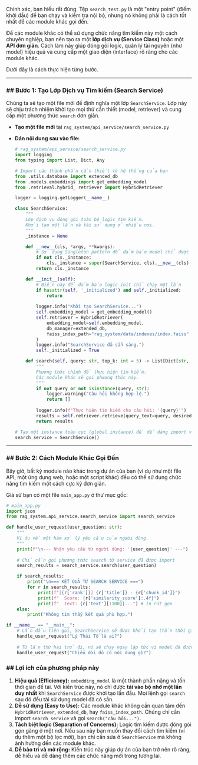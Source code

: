 Chính xác, bạn hiểu rất đúng. Tệp `search_test.py` là một "entry point" (điểm khởi đầu) để bạn chạy và kiểm tra nội bộ, nhưng nó không phải là cách tốt nhất để các module khác gọi đến.

Để các module khác có thể sử dụng chức năng tìm kiếm này một cách chuyên nghiệp, bạn nên tạo ra một **lớp dịch vụ (Service Class)** hoặc một **API đơn giản**. Cách làm này giúp đóng gói logic, quản lý tài nguyên (như model) hiệu quả và cung cấp một giao diện (interface) rõ ràng cho các module khác.

Dưới đây là cách thực hiện từng bước.

-----

### \#\# Bước 1: Tạo Lớp Dịch vụ Tìm kiếm (Search Service)

Chúng ta sẽ tạo một file mới để định nghĩa một lớp `SearchService`. Lớp này sẽ chịu trách nhiệm khởi tạo mọi thứ cần thiết (model, retriever) và cung cấp một phương thức `search` đơn giản.

  * **Tạo một file mới** tại `rag_system/api_service/search_service.py`

  * **Dán nội dung sau vào file:**

    ```python
    # rag_system/api_service/search_service.py
    import logging
    from typing import List, Dict, Any

    # Import các thành phần cần thiết từ hệ thống của bạn
    from .utils.database import extended_db
    from .models.embeddings import get_embedding_model
    from .retrieval.hybrid_ retriever import HybridRetriever

    logger = logging.getLogger(__name__)

    class SearchService:
        """
        Lớp dịch vụ đóng gói toàn bộ logic tìm kiếm.
        Khởi tạo một lần và tái sử dụng ở nhiều nơi.
        """
        _instance = None

        def __new__(cls, *args, **kwargs):
            # Sử dụng Singleton pattern để đảm bảo model chỉ được load một lần duy nhất
            if not cls._instance:
                cls._instance = super(SearchService, cls).__new__(cls)
            return cls._instance

        def __init__(self):
            # Biến này để đảm bảo logic init chỉ chạy một lần
            if hasattr(self, '_initialized') and self._initialized:
                return
            
            logger.info("Khởi tạo SearchService...")
            self.embedding_model = get_embedding_model()
            self.retriever = HybridRetriever(
                embedding_model=self.embedding_model,
                db_manager=extended_db,
                faiss_index_path="rag_system/data/indexes/index.faiss"
            )
            logger.info("SearchService đã sẵn sàng.")
            self._initialized = True

        def search(self, query: str, top_k: int = 5) -> List[Dict[str, Any]]:
            """
            Phương thức chính để thực hiện tìm kiếm.
            Các module khác sẽ gọi phương thức này.
            """
            if not query or not isinstance(query, str):
                logger.warning("Câu hỏi không hợp lệ.")
                return []
            
            logger.info(f"Thực hiện tìm kiếm cho câu hỏi: '{query}'")
            results = self.retriever.retrieve(query_text=query, desired_k=top_k)
            return results

    # Tạo một instance toàn cục (global instance) để dễ dàng import và sử dụng
    search_service = SearchService()

    ```

-----

### \#\# Bước 2: Cách Module Khác Gọi Đến

Bây giờ, bất kỳ module nào khác trong dự án của bạn (ví dụ như một file API, một ứng dụng web, hoặc một script khác) đều có thể sử dụng chức năng tìm kiếm một cách cực kỳ đơn giản.

Giả sử bạn có một file `main_app.py` ở thư mục gốc:

```python
# main_app.py
import json
from rag_system.api_service.search_service import search_service

def handle_user_request(user_question: str):
    """
    Ví dụ về một hàm xử lý yêu cầu của người dùng.
    """
    print(f"\n--- Nhận yêu cầu từ người dùng: '{user_question}' ---")
    
    # Chỉ cần gọi phương thức search từ service đã được import
    search_results = search_service.search(user_question)

    if search_results:
        print("\n=== KẾT QUẢ TỪ SEARCH SERVICE ===")
        for r in search_results:
            print(f"[{r['rank']}] {r['title']} - {r['chunk_id']}")
            print(f"  Score: {r['similarity_score']:.4f}")
            print(f"  Text: {r['text'][:100]}...") # In rút gọn
    else:
        print("Không tìm thấy kết quả phù hợp.")

if __name__ == "__main__":
    # Lần đầu tiên gọi, SearchService sẽ được khởi tạo (tốn thời gian load model)
    handle_user_request("Lý Thái Tổ là ai?")
    
    # Từ lần thứ hai trở đi, nó sẽ chạy ngay lập tức vì model đã được load
    handle_user_request("Chiếu dời đô có nội dung gì?")

```

### \#\# Lợi ích của phương pháp này

1.  **Hiệu quả (Efficiency):** `embedding_model` là một thành phần nặng và tốn thời gian để tải. Với kiến trúc này, nó chỉ được **tải vào bộ nhớ một lần duy nhất** khi `SearchService` được khởi tạo lần đầu. Mọi lệnh gọi `search` sau đó đều tái sử dụng model đã có sẵn.
2.  **Dễ sử dụng (Easy to Use):** Các module khác không cần quan tâm đến `HybridRetriever`, `extended_db`, hay `faiss_index_path`. Chúng chỉ cần import `search_service` và gọi `search("câu hỏi...")`.
3.  **Tách biệt logic (Separation of Concerns):** Logic tìm kiếm được đóng gói gọn gàng ở một nơi. Nếu sau này bạn muốn thay đổi cách tìm kiếm (ví dụ thêm một bộ lọc mới), bạn chỉ cần sửa ở `SearchService` mà không ảnh hưởng đến các module khác.
4.  **Dễ bảo trì và mở rộng:** Kiến trúc này giúp dự án của bạn trở nên rõ ràng, dễ hiểu và dễ dàng thêm các chức năng mới trong tương lai.